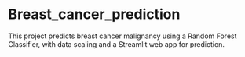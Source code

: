 # Breast_cancer_prediction
This project predicts breast cancer malignancy using a Random Forest Classifier, with data scaling and a Streamlit web app for prediction.
